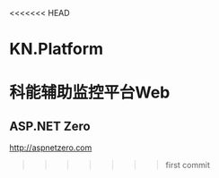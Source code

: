 <<<<<<< HEAD
# KN.Platform
科能辅助监控平台Web
=======
ASP.NET Zero
----------------------

http://aspnetzero.com
>>>>>>> first commit
